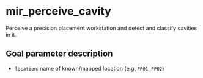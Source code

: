 # mir_perceive_cavity

Perceive a precision placement workstation and detect and classify cavities in it.

## Goal parameter description

- `location`: name of known/mapped location (e.g. `PP01`, `PP02`)
